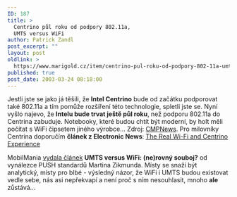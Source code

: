 ```yaml
---
ID: 187
title: >
  Centrino půl roku od podpory 802.11a,
  UMTS versus WiFi
author: Patrick Zandl
post_excerpt: ""
layout: post
oldlink: >
  https://www.marigold.cz/item/centrino-pul-roku-od-podpory-802-11a-umts-versus-wifi
published: true
post_date: 2003-03-24 08:18:00
---
```

<p>
Jestli jste se jako já těšili, že <STRONG>Intel Centrino</STRONG> bude od začátku podporovat také 802.11a a tím pomůže rozšíření této technologie, spletli jste se. Nyní vyšlo najevo, že <STRONG>Intelu bude trvat ještě půl roku</STRONG>, než podporu 802.11a do Centrina zabuduje. Notebooky, které budou chtít být moderní, by holt měli počítat s WiFi čipsetem jiného výrobce... Zdroj: <A href="http://www.cmpnetasia.com/ViewArt.cfm?Artid=19127&amp;Catid=1&amp;subcat=8" target=_blank>CMPNews</A>. Pro milovníky Centrina doporučím <STRONG>článek z Electronic News</STRONG>: <A href="http://www.e-insite.net/electronicnews/index.asp?layout=article&amp;articleId=CA286378&amp;stt=000" target=_blank>The Real Wi-Fi and Centrino Experience</A></p>

<p>
MobilMania <A href="http://www.mobilmania.cz/Profi/Ar.asp?ARI=104432&amp;CAI=2119" target=_blank>vydala článek</A> <STRONG>UMTS versus WiFi: (ne)rovný souboj?</STRONG> od vynálezce PUSH standardů Martina Zikmunda. Místy se snaží být analytický, místy pro blbé - výsledný názor, že WiFi i UMTS budou existovat vedle sebe, nás asi nepřekvapí a není proč s ním nesouhlasit, mnoho <STRONG>ale </STRONG>zůstává... </p>
